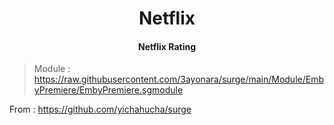 <h1 align="center">Netflix</h1>
<h4 align="center">Netflix Rating</h4>

> Module : https://raw.githubusercontent.com/3ayonara/surge/main/Module/EmbyPremiere/EmbyPremiere.sgmodule

From : https://github.com/yichahucha/surge